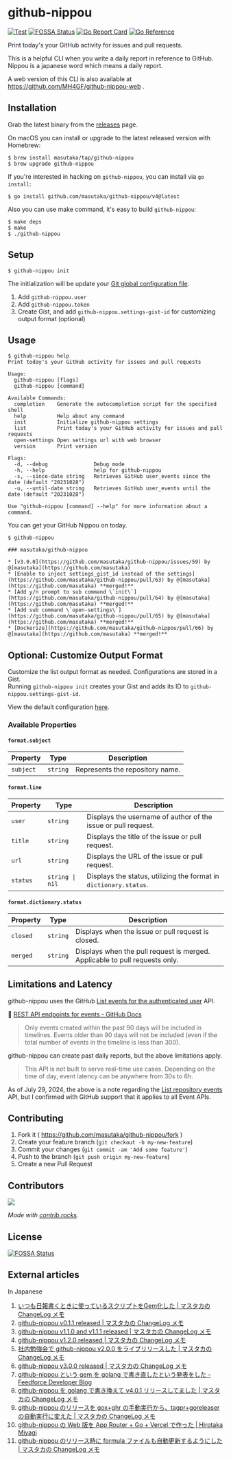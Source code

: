 # github-nippou

[![Test](https://github.com/masutaka/github-nippou/actions/workflows/test.yml/badge.svg?branch=main)][Test]
[![FOSSA Status](https://app.fossa.com/api/projects/git%2Bgithub.com%2Fmasutaka%2Fgithub-nippou.svg?type=shield)][fossa]
[![Go Report Card](https://goreportcard.com/badge/github.com/masutaka/github-nippou/v4)][Go Report Card]
[![Go Reference](https://pkg.go.dev/badge/github.com/masutaka/github-nippou/v4.svg)][Go Reference]

[Test]: https://github.com/masutaka/github-nippou/actions/workflows/test.yml?query=branch%3Amain
[fossa]: https://app.fossa.com/projects/git%2Bgithub.com%2Fmasutaka%2Fgithub-nippou?ref=badge_shield
[Go Report Card]: https://goreportcard.com/report/github.com/masutaka/github-nippou/v4
[Go Reference]: https://pkg.go.dev/github.com/masutaka/github-nippou/v4

Print today's your GitHub activity for issues and pull requests.

This is a helpful CLI when you write a daily report in reference to GitHub. Nippou is a japanese word which means a daily report.

A web version of this CLI is also available at https://github.com/MH4GF/github-nippou-web .

## Installation

Grab the latest binary from the [releases](https://github.com/masutaka/github-nippou/releases) page.

On macOS you can install or upgrade to the latest released version with Homebrew:

```
$ brew install masutaka/tap/github-nippou
$ brew upgrade github-nippou
```

If you're interested in hacking on `github-nippou`, you can install via `go install`:

```
$ go install github.com/masutaka/github-nippou/v4@latest
```

Also you can use make command, it's easy to build `github-nippou`:

```
$ make deps
$ make
$ ./github-nippou
```

## Setup

    $ github-nippou init

The initialization will be update your [Git global configuration file](https://git-scm.com/docs/git-config#Documentation/git-config.txt-XDGCONFIGHOMEgitconfig).

1. Add `github-nippou.user`
2. Add `github-nippou.token`
3. Create Gist, and add `github-nippou.settings-gist-id` for customizing output format (optional)

## Usage

```
$ github-nippou help
Print today's your GitHub activity for issues and pull requests

Usage:
  github-nippou [flags]
  github-nippou [command]

Available Commands:
  completion    Generate the autocompletion script for the specified shell
  help          Help about any command
  init          Initialize github-nippou settings
  list          Print today's your GitHub activity for issues and pull requests
  open-settings Open settings url with web browser
  version       Print version

Flags:
  -d, --debug               Debug mode
  -h, --help                help for github-nippou
  -s, --since-date string   Retrieves GitHub user_events since the date (default "20231028")
  -u, --until-date string   Retrieves GitHub user_events until the date (default "20231028")

Use "github-nippou [command] --help" for more information about a command.
```

You can get your GitHub Nippou on today.

```
$ github-nippou

### masutaka/github-nippou

* [v3.0.0](https://github.com/masutaka/github-nippou/issues/59) by @[masutaka](https://github.com/masutaka)
* [Enable to inject settings_gist_id instead of the settings](https://github.com/masutaka/github-nippou/pull/63) by @[masutaka](https://github.com/masutaka) **merged!**
* [Add y/n prompt to sub command \`init\`](https://github.com/masutaka/github-nippou/pull/64) by @[masutaka](https://github.com/masutaka) **merged!**
* [Add sub command \`open-settings\`](https://github.com/masutaka/github-nippou/pull/65) by @[masutaka](https://github.com/masutaka) **merged!**
* [Dockerize](https://github.com/masutaka/github-nippou/pull/66) by @[masutaka](https://github.com/masutaka) **merged!**
```

## Optional: Customize Output Format

Customize the list output format as needed. Configurations are stored in a Gist.   
Running `github-nippou init` creates your Gist and adds its ID to `github-nippou.settings-gist-id`.

View the default configuration [here](./config/settings.yml).

### Available Properties

#### `format.subject`

| Property | Type | Description |
| --- | --- | --- |
| `subject` | `string` | Represents the repository name. |

#### `format.line`

| Property | Type | Description |
| --- | --- | --- |
| `user` | `string` | Displays the username of author of the issue or pull request. |
| `title` | `string` | Displays the title of the issue or pull request. |
| `url` | `string` | Displays the URL of the issue or pull request. |
| `status` | `string \| nil` | Displays the status, utilizing the format in `dictionary.status`. |

#### `format.dictionary.status`

| Property | Type | Description |
| --- | --- | --- |
| `closed` | `string` | Displays when the issue or pull request is closed. |
| `merged` | `string` | Displays when the pull request is merged. Applicable to pull requests only. |

## Limitations and Latency

github-nippou uses the GitHub [List events for the authenticated user](https://docs.github.com/ja/rest/activity/events?apiVersion=2022-11-28#list-events-for-the-authenticated-user) API.

:link: [REST API endpoints for events \- GitHub Docs](https://docs.github.com/en/rest/activity/events?apiVersion=2022-11-28)

> Only events created within the past 90 days will be included in timelines. Events older than 90 days will not be included (even if the total number of events in the timeline is less than 300).

github-nippou can create past daily reports, but the above limitations apply.

> This API is not built to serve real-time use cases. Depending on the time of day, event latency can be anywhere from 30s to 6h.

As of July 29, 2024, the above is a note regarding the [List repository events](https://docs.github.com/en/enterprise-cloud@latest/rest/activity/events?apiVersion=2022-11-28#list-repository-events) API, but I confirmed with GitHub support that it applies to all Event APIs.

## Contributing

1. Fork it ( https://github.com/masutaka/github-nippou/fork )
2. Create your feature branch (`git checkout -b my-new-feature`)
3. Commit your changes (`git commit -am 'Add some feature'`)
4. Push to the branch (`git push origin my-new-feature`)
5. Create a new Pull Request

## Contributors

<a href="https://github.com/masutaka/github-nippou/graphs/contributors">
  <img src="https://contrib.rocks/image?repo=masutaka/github-nippou" />
</a>

*Made with [contrib.rocks](https://contrib.rocks).*

## License

[![FOSSA Status](https://app.fossa.com/api/projects/git%2Bgithub.com%2Fmasutaka%2Fgithub-nippou.svg?type=large)](https://app.fossa.com/projects/git%2Bgithub.com%2Fmasutaka%2Fgithub-nippou?ref=badge_large)

## External articles

In Japanese

1. [いつも日報書くときに使っているスクリプトをGem化した | マスタカの ChangeLog メモ](https://masutaka.net/2014-12-07-1/)
1. [github-nippou v0.1.1 released | マスタカの ChangeLog メモ](https://masutaka.net/2014-12-18-1/)
1. [github-nippou v1.1.0 and v1.1.1 released | マスタカの ChangeLog メモ](https://masutaka.net/2016-03-21-1/)
1. [github-nippou v1.2.0 released | マスタカの ChangeLog メモ](https://masutaka.net/2016-03-23-1/)
1. [社内勉強会で github-nippou v2.0.0 をライブリリースした | マスタカの ChangeLog メモ](https://masutaka.net/2016-04-09-1/)
1. [github-nippou v3.0.0 released | マスタカの ChangeLog メモ](https://masutaka.net/2017-08-07-1/)
1. [github-nippou という gem を golang で書き直したという発表をした - Feedforce Developer Blog](https://developer.feedforce.jp/entry/2017/10/16/150000)
1. [github-nippou を golang で書き換えて v4.0.1 リリースしてました | マスタカの ChangeLog メモ](https://masutaka.net/2017-10-22-1/)
1. [github-nippou のリリースを gox+ghr の手動実行から、tagpr+goreleaser の自動実行に変えた | マスタカの ChangeLog メモ](https://masutaka.net/2023-11-14-1/)
1. [github\-nippou の Web 版を App Router \+ Go \+ Vercel で作った \| Hirotaka Miyagi](https://www.mh4gf.dev/articles/github-nippou-web)
1. [github\-nippou のリリース時に formula ファイルも自動更新するようにした \| マスタカの ChangeLog メモ](https://masutaka.net/2024-07-30-1/)
